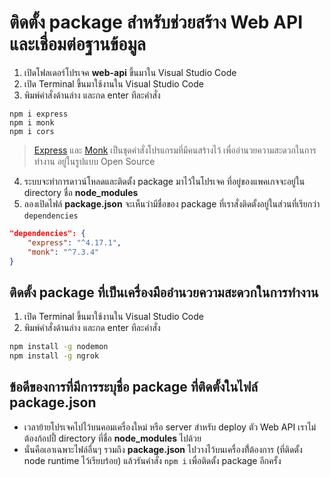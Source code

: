 # ติดตั้ง package สำหรับช่วยสร้าง Web API และเชื่อมต่อฐานข้อมูล

1. เปิดโฟลเดอร์โปรเจค **web-api** ขึ้นมาใน Visual Studio Code
2. เปิด Terminal ขึ้นมาใช้งานใน Visual Studio Code
3. พิมพ์คำสั่งด้านล่าง และกด enter ทีละคำสั่ง

```
npm i express
npm i monk
npm i cors
```

> [Express](https://www.npmjs.com/package/express) และ [Monk](https://www.npmjs.com/package/monk) เป็นชุดคำสั่งโปรแกรมที่มีคนสร้างไว้ เพื่ออำนวยความสะดวกในการทำงาน อยู่ในรูปแบบ Open Source 

4. ระบบจะทำการดาวน์โหลดและติดตั้ง package มาไว้ในโปรเจค ที่อยู่ของแพคเกจจะอยู่ใน directory ชื่อ **node_modules**
5. ลองเปิดไฟล์ **package.json** จะเห็นว่ามีชื่อของ package ที่เราสั่งติดตั้งอยู่ในส่วนที่เรียกว่า `dependencies`

```json
"dependencies": {
    "express": "^4.17.1",
    "monk": "^7.3.4"
}
```

## ติดตั้ง package ที่เป็นเครื่องมืออำนวยความสะดวกในการทำงาน

1. เปิด Terminal ขึ้นมาใช้งานใน Visual Studio Code
2. พิมพ์คำสั่งด้านล่าง และกด enter ทีละคำสั่ง

```bash
npm install -g nodemon
npm install -g ngrok
```

## ข้อดีของการที่มีการระบุชื่อ package ที่ติดตั้งในไฟล์ package.json
- เวลาย้ายโปรเจคไปไว้บนคอมเครื่องใหม่ หรือ server สำหรับ deploy ตัว Web API เราไม่ต้องก้อปปี้ directory ที่ชื่อ **node_modules** ไปด้วย
- นั่นคือเอาเฉพาะไฟล์อื่นๆ รวมถึง **package.json** ไปวางไว้บนเครื่องที่้ต้องการ (ที่ติดตั้ง node runtime ไว้เรียบร้อย) แล้วรันคำสั่ง `npm i` เพื่อติดตั้ง package อีกครั้ง